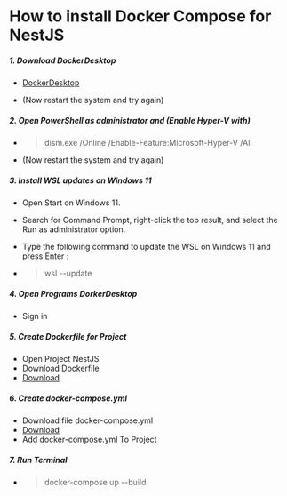 # How to install Docker Compose for NestJS

##### 1. Download DockerDesktop

* [DockerDesktop](https://www.docker.com/products/docker-desktop/)


* (Now restart the system and try again)

##### 2. Open PowerShell as administrator and (Enable Hyper-V with)
* > dism.exe /Online /Enable-Feature:Microsoft-Hyper-V /All

* (Now restart the system and try again)

##### 3. Install WSL updates on Windows 11

* Open Start on Windows 11.

* Search for Command Prompt, right-click the top result, and select the Run as administrator option.

* Type the following command to update the WSL on Windows 11 and press Enter : 
* > wsl --update

##### 4. Open Programs DorkerDesktop

* Sign in

##### 5. Create Dockerfile for Project

* Open Project NestJS
* Download Dockerfile
* [Download](https://github.com/jumpondbe8/nestjs-prototype/blob/feature/dockercompose-cs-174%2C176/Dockerfile)

##### 6. Create docker-compose.yml
* Download file docker-compose.yml
* [Download](https://github.com/jumpondbe8/nestjs-prototype/blob/feature/dockercompose-cs-174%2C176/docker-compose.yml)
* Add docker-compose.yml To Project

##### 7. Run Terminal
* >docker-compose up --build